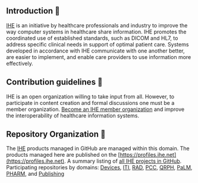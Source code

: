 ## Introduction 🙋‍

[IHE](https://www.ihe.net) is an initiative by healthcare professionals and industry to improve the way computer systems in healthcare share information. IHE promotes the coordinated use of established standards, such as DICOM and HL7, to address specific clinical needs in support of optimal patient care. Systems developed in accordance with IHE communicate with one another better, are easier to implement, and enable care providers to use information more effectively.

## Contribution guidelines 🌈

IHE is an open organization willing to take input from all. However, to participate in content creation and formal discussions one must be a member organization. [Become an IHE member organization](https://www.ihe.net/Participate/) and improve the interoperability of healthcare information systems.

## Repository Organization 👩‍

The [IHE](https://www.ihe.net) products managed in GitHub are managed within this domain.
The products managed here are published on the [https://profiles.ihe.net](https://profiles.ihe.net).
A summary listing of [all IHE projects in GitHub](https://github.com/IHE/supplement-template/wiki/Active-IHE-projects-using-the-IG-builder). Participating repositories by domains: 
[Devices](https://github.com/search?q=topics%3Aihe-devices+org%3AIHE&type=repositories),
[ITI](https://github.com/search?q=topic%3Aiti+org%3AIHE&type=repositories), 
[RAD](https://github.com/search?q=topic%3Aihe-rad+org%3AIHE&type=repositories), 
[PCC](https://github.com/search?q=topic%3Aihe-pcc+org%3AIHE&type=repositories), 
[QRPH](https://github.com/search?q=topic%3Aihe-qrph+org%3AIHE&type=repositories), 
[PaLM](https://github.com/search?q=topic%3Aihe-palm+org%3AIHE&type=Repositories),
[PHARM](https://github.com/search?q=topic%3Apharm+org%3AIHE&type=repositories), and 
[Publishing](https://github.com/search?q=topic%3Aihe-publishing+org%3AIHE&type=repositories)
